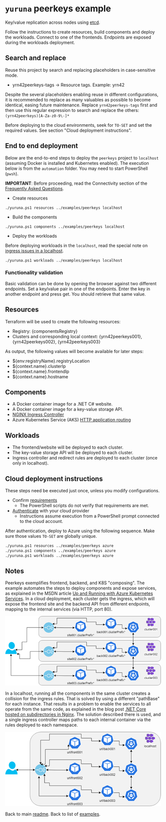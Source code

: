 # `yuruna` peerkeys example

Key/value replication across nodes using [etcd](https://etcd.io/).

Follow the instructions to create resources, build components and deploy the workloads. Connect to one of the frontends. Endpoints are exposed during the workloads deployment.

## Search and replace

Reuse this project by search and replacing placeholders in case-sensitive mode.

- yrn42peerkeys-tags -> Resource tags. Example: yrn42

Despite the several placeholders enabling reuse in different configurations, it is recommended to replace as many valuables as possible to become identical, easing future maintenance. Replace `yrn42peerkeys-tags` first and then use this regular expression to search and replace the others:  `(yrn42peerkeys)[A-Za-z0-9\-]*`

Before deploying to the cloud environments, seek for `TO-SET` and set the required values. See section "Cloud deployment instructions".

## End to end deployment

Below are the end-to-end steps to deploy the `peerkeys` project to `localhost` (assuming Docker is installed and Kubernetes enabled). The execution below is from the `automation` folder. You may need to start PowerShell (`pwsh`).

**IMPORTANT**: Before proceeding, read the Connectivity section of the [Frequently Asked Questions](../../docs/faq.md).

- Create resources

```shell
./yuruna.ps1 resources ../examples/peerkeys localhost
```

- Build the components

```shell
./yuruna.ps1 components ../examples/peerkeys localhost
```

- Deploy the  workloads

Before deploying workloads in the `localhost`, read the special note on [ingress issues in a localhost](../../docs/ingress-localhost.md).

```shell
./yuruna.ps1 workloads ../examples/peerkeys localhost
```

### Functionality validation

Basic validation can be done by opening the browser against two different endpoints.
Set a key/value pair in one of the endpoints.
Enter the key in another endpoint and press get. You should retrieve that same value.

## Resources

Terraform will be used to create the following resources:

- Registry: {componentsRegistry}
- Clusters and corresponding local context: {yrn42peerkeys001}, {yrn42peerkeys002}, {yrn42peerkeys003}

As output, the following values will become available for later steps:

- ${env:registryName}.registryLocation
- ${context.name}.clusterIp
- ${context.name}.frontendIp
- ${context.name}.hostname

## Components

- A Docker container image for a .NET C# website.
- A Docker container image for a key-value storage API.
- [NGINX Ingress Controller](https://kubernetes.github.io/ingress-nginx)
- Azure Kubernetes Service (AKS) [HTTP application routing](https://docs.microsoft.com/en-us/azure/aks/http-application-routing)

## Workloads

- The frontend/website will be deployed to each cluster.
- The key-value storage API will be deployed to each cluster.
- Ingress controller and redirect rules are deployed to each cluster (once only in localhost).

## Cloud deployment instructions

These steps need be executed just once, unless you modify configurations.

- Confirm [requirements](../../../docs/requirements.md)
  - The PowerShell scripts do not verify that requirements are met.
- [Authenticate](../../../docs/authenticate.md) with your cloud provider
  - Instructions assume execution from a PowerShell prompt connected to the cloud account.

After authentication, deploy to Azure using the following sequence. Make sure those values `TO-SET` are globally unique.

```shell
./yuruna.ps1 resources ../examples/peerkeys azure
./yuruna.ps1 components ../examples/peerkeys azure
./yuruna.ps1 workloads ../examples/peerkeys azure
```

## Notes

Peerkeys exemplifies frontend, backend, and K8S "composing". The example automates the steps to deploy components and expose services, as explained in the MSDN article [Up and Running with Azure Kubernetes Services](https://docs.microsoft.com/en-us/archive/msdn-magazine/2018/december/containers-up-and-running-with-azure-kubernetes-services). In a cloud deployment, each cluster gets the ingress, which will expose the frontend site and the backend API from different endpoints, mapping to the internal services (via HTTP, port 80).

<img src="peerkeys-cloud.png" alt="peerkeys in the cloud" width="640"/>

In a localhost, running all the components in the same cluster creates a collision for the ingress rules. That is solved by using a different "pathBase" for each instance. That results in a problem to enable the services to all operate from the same code, as explained in the blog post [.NET Core hosted on subdirectories in Nginx](https://www.billbogaiv.com/posts/net-core-hosted-on-subdirectories-in-nginx). The solution described there is used, and a single ingress controller maps paths to each internal container via the rules deployed to each namespace.

<img src="peerkeys-localhost.png" alt="peerkeys in the localhost" width="640"/>

Back to main [readme](../../README.md). Back to list of [examples](../README.md).
